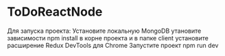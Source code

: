 # ToDoReactNode
Для запуска проекта:
Установите локальную MongoDB
утановите зависимости npm install в корне проекта и в папке client
установите расширение Redux DevTools для Chrome
Запустите проект npm run dev

